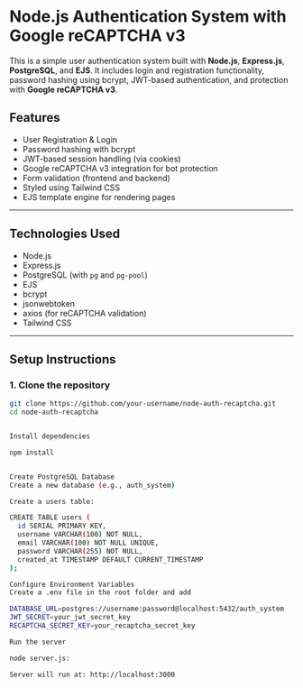 # Node.js Authentication System with Google reCAPTCHA v3

This is a simple user authentication system built with **Node.js**, **Express.js**, **PostgreSQL**, and **EJS**. It includes login and registration functionality, password hashing using bcrypt, JWT-based authentication, and protection with **Google reCAPTCHA v3**.

## Features

- User Registration & Login
- Password hashing with bcrypt
- JWT-based session handling (via cookies)
- Google reCAPTCHA v3 integration for bot protection
- Form validation (frontend and backend)
- Styled using Tailwind CSS
- EJS template engine for rendering pages

---

## Technologies Used

- Node.js
- Express.js
- PostgreSQL (with `pg` and `pg-pool`)
- EJS
- bcrypt
- jsonwebtoken
- axios (for reCAPTCHA validation)
- Tailwind CSS

---

## Setup Instructions

### 1. Clone the repository

```bash
git clone https://github.com/your-username/node-auth-recaptcha.git
cd node-auth-recaptcha


Install dependencies

npm install


Create PostgreSQL Database
Create a new database (e.g., auth_system)

Create a users table:

CREATE TABLE users (
  id SERIAL PRIMARY KEY,
  username VARCHAR(100) NOT NULL,
  email VARCHAR(100) NOT NULL UNIQUE,
  password VARCHAR(255) NOT NULL,
  created_at TIMESTAMP DEFAULT CURRENT_TIMESTAMP
);

Configure Environment Variables
Create a .env file in the root folder and add

DATABASE_URL=postgres://username:password@localhost:5432/auth_system
JWT_SECRET=your_jwt_secret_key
RECAPTCHA_SECRET_KEY=your_recaptcha_secret_key

Run the server

node server.js:

Server will run at: http://localhost:3000
